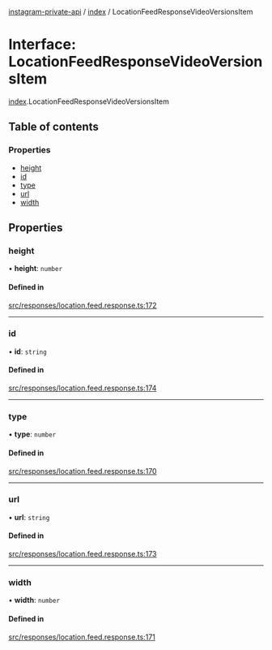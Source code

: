 [instagram-private-api](../../README.md) / [index](../../modules/index.md) / LocationFeedResponseVideoVersionsItem

# Interface: LocationFeedResponseVideoVersionsItem

[index](../../modules/index.md).LocationFeedResponseVideoVersionsItem

## Table of contents

### Properties

- [height](LocationFeedResponseVideoVersionsItem.md#height)
- [id](LocationFeedResponseVideoVersionsItem.md#id)
- [type](LocationFeedResponseVideoVersionsItem.md#type)
- [url](LocationFeedResponseVideoVersionsItem.md#url)
- [width](LocationFeedResponseVideoVersionsItem.md#width)

## Properties

### height

• **height**: `number`

#### Defined in

[src/responses/location.feed.response.ts:172](https://github.com/Nerixyz/instagram-private-api/blob/0e0721c/src/responses/location.feed.response.ts#L172)

___

### id

• **id**: `string`

#### Defined in

[src/responses/location.feed.response.ts:174](https://github.com/Nerixyz/instagram-private-api/blob/0e0721c/src/responses/location.feed.response.ts#L174)

___

### type

• **type**: `number`

#### Defined in

[src/responses/location.feed.response.ts:170](https://github.com/Nerixyz/instagram-private-api/blob/0e0721c/src/responses/location.feed.response.ts#L170)

___

### url

• **url**: `string`

#### Defined in

[src/responses/location.feed.response.ts:173](https://github.com/Nerixyz/instagram-private-api/blob/0e0721c/src/responses/location.feed.response.ts#L173)

___

### width

• **width**: `number`

#### Defined in

[src/responses/location.feed.response.ts:171](https://github.com/Nerixyz/instagram-private-api/blob/0e0721c/src/responses/location.feed.response.ts#L171)
